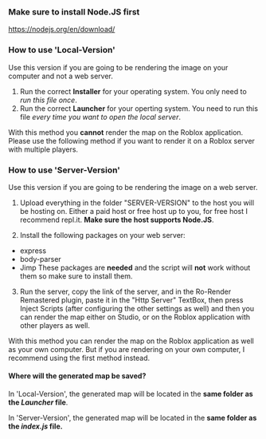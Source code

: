 ### Make sure to install Node.JS first
https://nodejs.org/en/download/
### How to use 'Local-Version'
Use this version if you are going to be rendering the image on your computer and not a web server.

1) Run the correct **Installer** for your operating system. You only need to *run this file once*.
2) Run the correct **Launcher** for your operting system. You need to run this file *every time you want to open the local server*.

With this method you **cannot** render the map on the Roblox application. Please use the following method if you want to render it on a Roblox server with multiple players.

### How to use 'Server-Version'

Use this version if you are going to be rendering the image on a web server.

1) Upload everything in the folder "SERVER-VERSION" to the host you will be hosting on.
Either a paid host or free host up to you, for free host I recommend repl.it.
**Make sure the host supports Node.JS**.

2) Install the following packages on your web server:

 - express
 - body-parser
 - Jimp
These packages are **needed** and the script will **not** work without them so make sure to install them.

3) Run the server, copy the link of the server, and in the Ro-Render Remastered plugin, paste it in the "Http Server" TextBox, then press Inject Scripts (after configuring the other settings as well) and then you can render the map either on Studio, or on the Roblox application with
other players as well.

With this method you can render the map on the Roblox application as well as your own computer.
But if you are rendering on your own computer, I recommend using the first method instead.


#### Where will the generated map be saved?

In 'Local-Version', the generated map will be located in the **same folder as the *Launcher* file**.

In 'Server-Version', the generated map will be located in the **same folder as the *index.js* file.**
